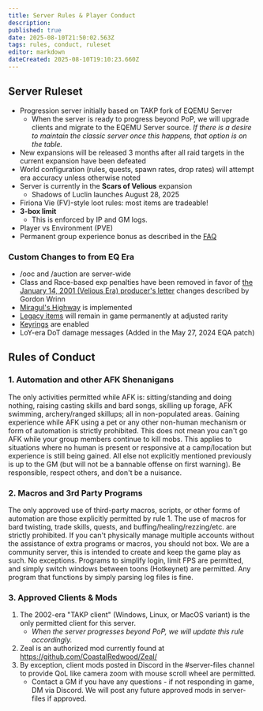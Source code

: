 ```yaml
---
title: Server Rules & Player Conduct
description: 
published: true
date: 2025-08-10T21:50:02.563Z
tags: rules, conduct, ruleset
editor: markdown
dateCreated: 2025-08-10T19:10:23.660Z
---
```


## Server Ruleset

* Progression server initially based on TAKP fork of EQEMU Server
    * When the server is ready to progress beyond PoP, we will upgrade clients and migrate to the EQEMU Server source.  *If there is a desire to maintain the classic server once this happens, that option is on the table.*
* New expansions will be released 3 months after all raid targets in the current expansion have been defeated
* World configuration (rules, quests, spawn rates, drop rates) will attempt era accuracy unless otherwise noted
* Server is currently in the **Scars of Velious** expansion
    * Shadows of Luclin launches August 28, 2025
* Firiona Vie (FV)-style loot rules: most items are tradeable!
* **3-box limit**
    * This is enforced by IP and GM logs.
* Player vs Environment (PVE)
* Permanent group experience bonus as described in the ⁠[FAQ](/getting-started/faq)

### Custom Changes to from EQ Era

* /ooc and /auction are server-wide
* Class and Race-based exp penalties have been removed in favor of [the January 14, 2001 (Velious Era) producer's letter](/lore/producers_letter_20010114) changes described by Gordon Wrinn
* [Miragul's Highway](/world/miraguls-highway) is implemented
* [Legacy items](/world/legacy-items) will remain in game permanently at adjusted rarity
* [Keyrings](/character/keyring) are enabled
* LoY-era DoT damage messages (Added in the May 27, 2024 EQA patch)

## Rules of Conduct
### 1. Automation and other AFK Shenanigans

The only activities permitted while AFK is: sitting/standing and doing nothing, raising casting skills and bard songs, skilling up forage, AFK swimming, archery/ranged skillups; all in non-populated areas. Gaining experience while AFK using a pet or any other non-human mechanism or form of automation is strictly prohibited.  This does not mean you can't go AFK while your group members continue to kill mobs.  This applies to situations where no human is present or responsive at a camp/location but experience is still being gained.  All else not explicitly mentioned previously is up to the GM (but will not be a bannable offense on first warning).  Be responsible, respect others, and don't be a nuisance.

### 2. Macros and 3rd Party Programs

The only approved use of third-party macros, scripts, or other forms of automation are those explicitly permitted by rule 1.  The use of macros for bard twisting, trade skills, quests, and buffing/healing/rezzing/etc. are strictly prohibited.   If you can't physically manage multiple accounts without the assistance of extra programs or macros, you should not box. We are a community server, this is intended to create and keep the game play as such. No exceptions.  Programs to simplify login, limit FPS are permitted, and simply switch windows between toons (Hotkeynet) are permitted.  Any program that functions by simply parsing log files is fine.

### 3. Approved Clients & Mods

1. The 2002-era "TAKP client" (Windows, Linux, or MacOS variant) is the only permitted client for this server.  
    * *When the server progresses beyond PoP, we will update this rule accordingly.*
2. Zeal is an authorized mod currently found at https://github.com/CoastalRedwood/Zeal/
3. By exception, client mods posted in Discord in the #⁠server-files channel to provide QoL like camera zoom with mouse scroll wheel are permitted.  
    * Contact a GM if you have any questions - if not responding in game, DM via Discord.  We will post any future approved mods in ⁠server-files if approved.